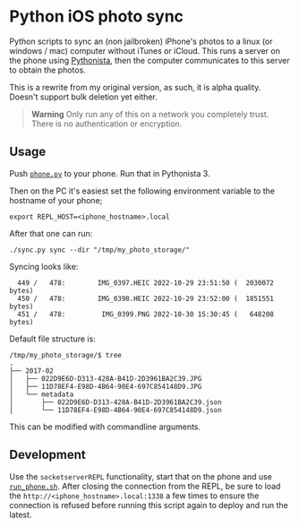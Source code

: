 # Python iOS photo sync

Python scripts to sync an (non jailbroken) iPhone's photos to a linux (or windows / mac) computer
without iTunes or iCloud. This runs a server on the phone using [Pythonista][pythonista], then the
computer communicates to this server to obtain the photos.

This is a rewrite from my original version, as such, it is alpha quality. Doesn't support bulk
deletion yet either.

> **Warning**
> Only run any of this on a network you completely trust. There is no authentication or encryption.

## Usage

Push [`phone.py`](phone.py) to your phone. Run that in Pythonista 3.

Then on the PC it's easiest set the following environment variable to the hostname of your phone;
```
export REPL_HOST=<iphone_hostname>.local
```

After that one can run:
```
./sync.py sync --dir "/tmp/my_photo_storage/"
```

Syncing looks like:
```
  449 /   478:        IMG_0397.HEIC 2022-10-29 23:51:50 (  2030072 bytes)
  450 /   478:        IMG_0398.HEIC 2022-10-29 23:52:00 (  1851551 bytes)
  451 /   478:         IMG_0399.PNG 2022-10-30 15:30:45 (   648208 bytes)
```

Default file structure is:
```
/tmp/my_photo_storage/$ tree
.
├── 2017-02
│   ├── 022D9E6D-D313-428A-B41D-2D3961BA2C39.JPG
│   ├── 11D78EF4-E98D-4B64-90E4-697C854148D9.JPG
│   └── metadata
│       ├── 022D9E6D-D313-428A-B41D-2D3961BA2C39.json
│       └── 11D78EF4-E98D-4B64-90E4-697C854148D9.json
```

This can be modified with commandline arguments.

## Development
Use the `socketserverREPL` functionality, start that on the phone and use
[`run_phone.sh`](run_phone.sh). After closing the connection from the REPL, be sure to load the
`http://<iphone_hostname>.local:1338` a few times to ensure the connection is refused before running
this script again to deploy and run the latest.


[pythonista]: http://omz-software.com/pythonista/


